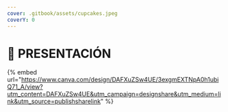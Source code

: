 ```yaml
---
cover: .gitbook/assets/cupcakes.jpeg
coverY: 0
---
```


# 🌸 PRESENTACIÓN

{% embed url="https://www.canva.com/design/DAFXuZSw4UE/3exgmEXTNpA0h1ubiQ71_A/view?utm_content=DAFXuZSw4UE&utm_campaign=designshare&utm_medium=link&utm_source=publishsharelink" %}
